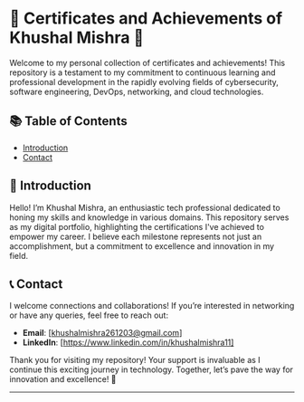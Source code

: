 # 🌟 Certificates and Achievements of Khushal Mishra 🌟

Welcome to my personal collection of certificates and achievements! This repository is a testament to my commitment to continuous learning and professional development in the rapidly evolving fields of cybersecurity, software engineering, DevOps, networking, and cloud technologies. 

## 📚 Table of Contents

- [Introduction](#introduction)
- [Contact](#contact)

## 👋 Introduction

Hello! I’m Khushal Mishra, an enthusiastic tech professional dedicated to honing my skills and knowledge in various domains. This repository serves as my digital portfolio, highlighting the certifications I've achieved to empower my career. I believe each milestone represents not just an accomplishment, but a commitment to excellence and innovation in my field.

## 📞 Contact

I welcome connections and collaborations! If you’re interested in networking or have any queries, feel free to reach out:

- **Email**: [khushalmishra261203@gmail.com]  
- **LinkedIn**: [https://www.linkedin.com/in/khushalmishra11]  

Thank you for visiting my repository! Your support is invaluable as I continue this exciting journey in technology. Together, let’s pave the way for innovation and excellence! 🚀

---
